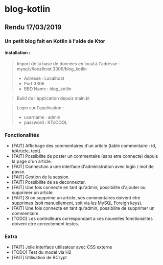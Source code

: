 # blog-kotlin

## Rendu 17/03/2019

### Un petit blog fait en Kotlin à l'aide de Ktor

#### Installation : 

>Import de la base de données en local à l'adresse : 
> mysql://localhost:3306/blog_kotlin
> - Adresse : Localhost
> - Port 3306
> - BBD Name : blog_kotlin

> Build de l'application depuis main.kt


>Login sur l'application : 
> - username : admin
> - password : KTcCOOL
### Fonctionalités

- [FAIT] Affichage des commentaires d'un article (table commentaire : id, idArticle, text).
- [FAIT] Possibilite de poster un commentaire (sans etre connecte) depuis la page d'un article.
- [FAIT] Connection a une interface d'administration avec login / mot de passe.
- [FAIT] Gestion de la session.
- [FAIT] Possibilite de se deconnecter.
- [FAIT] Une fois connecte en tant qu'admin, possibilite d'ajouter ou supprimer un article.
- [FAIT] Si on supprime un article, ses commentaires doivent etre supprimes (soit manuellement, soit via les MySQL Foreign keys).
- [FAIT] Une fois connecte en tant qu'admin, possibilite de supprimer un commentaire.
- [TODO] Les controlleurs correspondant a ces nouvelles fonctionalites doivent etre correctement testes.

### Extra

- [FAIT] Jolie interface utilisateur avec CSS externe
- [TODO] Test du model via H2
- [FAIT] Utilisation de BCrypt